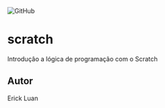 ![GitHub](https://img.shields.io/github/license/erickluan02/scratch?style=flat)
# scratch
Introduçâo a lógica de programação com o Scratch
## Autor
Erick Luan 
